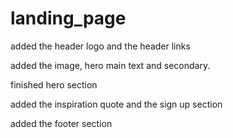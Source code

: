 # landing_page

added the header logo and the header links

added the image, hero main text and secondary.

finished hero section
 
added the inspiration quote and the sign up section

added the footer section
